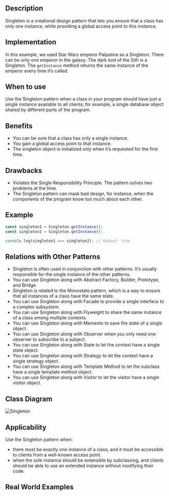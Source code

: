 ## Description
Singleton is a creational design pattern that lets you ensure that a class has only one instance, while providing a global access point to this instance.

## Implementation
In this example, we used Star Wars emperor Palpatine as a Singleton. There can be only one emperor in the galaxy. The dark lord of the Sith is a Singleton. The `getInstance` method returns the same instance of the emperor every time it’s called.

## When to use
Use the Singleton pattern when a class in your program should have just a single instance available to all clients; for example, a single database object shared by different parts of the program.

## Benefits
- You can be sure that a class has only a single instance.
- You gain a global access point to that instance.
- The singleton object is initialized only when it’s requested for the first time.

## Drawbacks
- Violates the Single Responsibility Principle. The pattern solves two problems at the time.
- The Singleton pattern can mask bad design, for instance, when the components of the program know too much about each other.

## Example
```typescript
const singleton1 = Singleton.getInstance();
const singleton2 = Singleton.getInstance();

console.log(singleton1 === singleton2); // Output: true
```

## Relations with Other Patterns
- Singleton is often used in conjunction with other patterns. It’s usually responsible for the single instance of the other patterns.
- You can use Singleton along with Abstract Factory, Builder, Prototype, and Bridge.
- Singleton is related to the Monostate pattern, which is a way to ensure that all instances of a class have the same state.
- You can use Singleton along with Facade to provide a single interface to a complex subsystem.
- You can use Singleton along with Flyweight to share the same instance of a class among multiple contexts.
- You can use Singleton along with Memento to save the state of a single object.
- You can use Singleton along with Observer when you only need one observer to subscribe to a subject.
- You can use Singleton along with State to let the context have a single state object.
- You can use Singleton along with Strategy to let the context have a single strategy object.
- You can use Singleton along with Template Method to let the subclass have a single template method object.
- You can use Singleton along with Visitor to let the visitor have a single visitor object.

## Class Diagram
![Singleton](https://upload.wikimedia.org/wikipedia/commons/d/dc/Singleton_pattern_uml.png)

## Applicability
Use the Singleton pattern when:
- there must be exactly one instance of a class, and it must be accessible to clients from a well-known access point.
- when the sole instance should be extensible by subclassing, and clients should be able to use an extended instance without modifying their code.

## Real World Examples